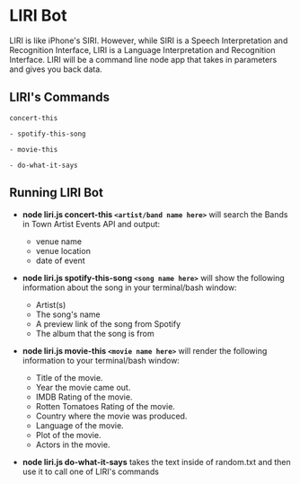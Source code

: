 # LIRI Bot

LIRI is like iPhone's SIRI. However, while SIRI is a Speech Interpretation
and Recognition Interface, LIRI is a Language Interpretation and Recognition 
Interface. LIRI will be a command line node app that takes in parameters and gives you back data.

## LIRI's Commands
```
concert-this
```
```
- spotify-this-song
```
```
- movie-this
```
```
- do-what-it-says
```

## Running LIRI Bot

* __node liri.js concert-this ```<artist/band name here>```__ will search the Bands in Town Artist Events API and 
output:
  * venue name
  * venue location
  * date of event
  
* **node liri.js spotify-this-song ```<song name here>```** will show the following information about the song in your terminal/bash window:
  * Artist(s)
  * The song's name
  * A preview link of the song from Spotify
  * The album that the song is from
     
* __node liri.js movie-this ```<movie name here>```__ will render the following information to your terminal/bash window:
  * Title of the movie.
  * Year the movie came out.
  * IMDB Rating of the movie.
  * Rotten Tomatoes Rating of the movie.
  * Country where the movie was produced.
  * Language of the movie.
  * Plot of the movie.
  * Actors in the movie.

* __node liri.js do-what-it-says__ takes the text inside of random.txt and then use it to call one of LIRI's commands
